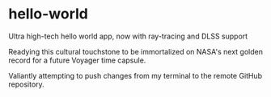 # hello-world
Ultra high-tech hello world app, now with ray-tracing and DLSS support


Readying this cultural touchstone to be immortalized on NASA's next golden record for a future Voyager time capsule.

Valiantly attempting to push changes from my terminal to the remote GitHub repository.
